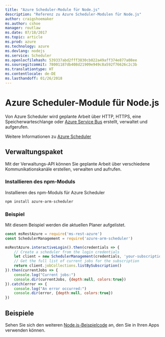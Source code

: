 ```yaml
---
title: "Azure Scheduler-Module für Node.js"
description: "Referenz zu Azure Scheduler-Modulen für Node.js"
author: craigshoemaker
ms.author: cshoe
manager: routlaw
ms.date: 07/18/2017
ms.topic: article
ms.prod: azure
ms.technology: azure
ms.devlang: nodejs
ms.service: Scheduler
ms.openlocfilehash: 539337abd2fff3830cb022a49aff374e877a08ee
ms.sourcegitcommit: 78001187db408d21909e949c8a592f76626c2c3b
ms.translationtype: HT
ms.contentlocale: de-DE
ms.lasthandoff: 01/26/2018
---
```

# <a name="azure-scheduler-modules-for-nodejs"></a>Azure Scheduler-Module für Node.js

Von Azure Scheduler wird geplante Arbeit über HTTP, HTTPS, eine Speicherwarteschlange oder [Azure Service Bus](/azure/service-bus-messaging/service-bus-messaging-overview) erstellt, verwaltet und aufgerufen.

Weitere Informationen zu [Azure Scheduler](/azure/scheduler/scheduler-intro)

## <a name="management-package"></a>Verwaltungspaket

Mit der Verwaltungs-API können Sie geplante Arbeit über verschiedene Kommunikationskanäle erstellen, verwalten und aufrufen.

### <a name="install-the-npm-module"></a>Installieren des npm-Moduls

Installieren des npm-Moduls für Azure Scheduler

```bash
npm install azure-arm-scheduler
```

### <a name="example"></a>Beispiel

Mit diesem Beispiel werden die aktuellen Planer aufgelistet.

```javascript
const msRestAzure = require('ms-rest-azure')
const SchedulerManagement = require('azure-arm-scheduler')

msRestAzure.interactiveLogin().then(credentials => {
    // Create a scheduler from the login credentials
    let client = new SchedulerManagement(credentials, 'your-subscription-id')
    // Get the full list of current jobs for the subscription
    return client.jobCollections.listBySubscription()
}).then(currentJobs => {
    console.log("Current jobs:")
    console.dir(currentJobs, {depth:null, colors:true})
}).catch(error => {
    console.log("An error occurred:")
    console.dir(error, {depth:null, colors:true})
})
```

## <a name="samples"></a>Beispiele

Sehen Sie sich den weiteren [Node.js-Beispielcode](https://azure.microsoft.com/resources/samples/?platform=nodejs) an, den Sie in Ihren Apps verwenden können.
